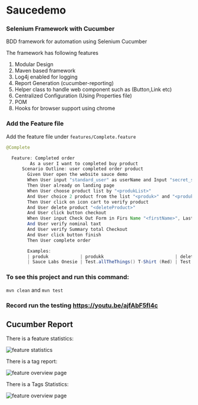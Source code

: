 # Saucedemo
### Selenium Framework with Cucumber

BDD framework for automation using Selenium Cucumber

The framework has following features

1. Modular Design
2. Maven based framework
3. Log4j enabled for logging
4. Report Generation (cucumber-reporting)
5. Helper class to handle web component such as (Button,Link etc)
6. Centralized Configuration (Using Properties file)
7. POM
8. Hooks for browser support using chrome

### Add the Feature file

Add the feature file under `features/Complete.feature`

```java
@Complete

  Feature: Completed order
         As a user I want to completed buy product 
      Scenario Outline: user completed order product 
        Given User open the website sauce demo
        When User input "standard_user" as userName and Input "secret_sauce" as password
        Then User already on landing page
        When User choose product list by "<produkList>"
        And User choice 2 product from the list "<produk>" and "<produkk>"
        Then User click on icon cart to verify product
        And User delete product "<deleteProduct>"
        And User click button checkout
        When User input Check Out Form in Firs Name "<firstName>", Last Name "<lastName>" and Partial Code "<partialCode>".
        And User verify nominal taxt
        And User verify Summary total Checkout
        And User click button finish
        Then User complete order

        Examples:
        | produk            | produkk                           | deleteProduct                     | produkList    | firstName | lastName | partialCode |
        | Sauce Labs Onesie | Test.allTheThings() T-Shirt (Red) | Test.allTheThings() T-Shirt (Red) | Name (Z to A) | kukuh     | pradipto | 12345       |
```

### To see this project and run this command:

`mvn clean`
and
`mvn test`



### Record run the testing https://youtu.be/ajfAbF5fl4c



## Cucumber Report

There is a feature statistics:

![feature statistics](https://user-images.githubusercontent.com/114077446/216812437-02ba2e15-bf3b-4672-b7cf-20635d672ed8.png)

There is a tag report:

![feature overview page](https://user-images.githubusercontent.com/114077446/216813113-05c6d6b8-8639-49e4-b646-118905be4b74.png)

There is a Tags Statistics:

![feature overview page](https://user-images.githubusercontent.com/114077446/216813250-12661a7b-915c-4354-b80c-880b421e37aa.png)


